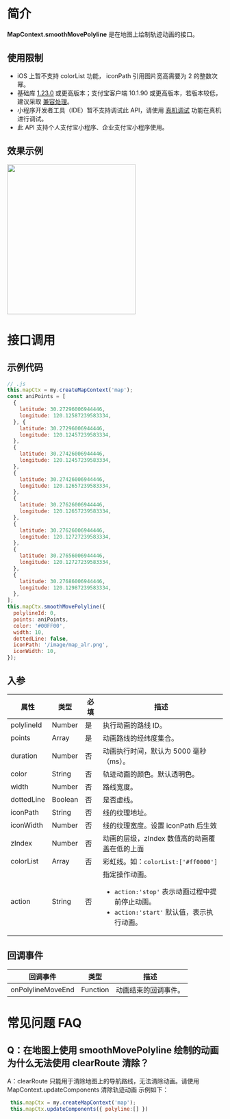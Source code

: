 # 简介

**MapContext.smoothMovePolyline** 是在地图上绘制轨迹动画的接口。

## 使用限制
- iOS 上暂不支持 colorList 功能， iconPath 引用图片宽高需要为 2 的整数次幂。
- 基础库 [1.23.0](https://opendocs.alipay.com/mini/framework/lib) 或更高版本；支付宝客户端 10.1.90 或更高版本，若版本较低，建议采取 [兼容处理](https://opendocs.alipay.com/mini/framework/compatibility)。
- 小程序开发者工具（IDE）暂不支持调试此 API，请使用 [真机调试](https://opendocs.alipay.com/mini/ide/remote-debug) 功能在真机进行调试。
- 此 API 支持个人支付宝小程序、企业支付宝小程序使用。

## 效果示例

  <image mode="scaleToFill" src="https://gw.alicdn.com/imgextra/i2/O1CN01LHEzcu20VdowedOub_!!6000000006855-1-tps-888-990.gif" style="width:300px; height: 350px;" />
  

# 接口调用

## 示例代码

```javascript
// .js
this.mapCtx = my.createMapContext('map');
const aniPoints = [
  {
    latitude: 30.27296006944446,
    longitude: 120.12587239583334,
  }, {
    latitude: 30.27296006944446,
    longitude: 120.12457239583334,
  },
  {
    latitude: 30.27426006944446,
    longitude: 120.12457239583334,
  },
  {
    latitude: 30.27426006944446,
    longitude: 120.12657239583334,
  },
  {
    latitude: 30.27626006944446,
    longitude: 120.12657239583334,
  },
  {
    latitude: 30.27626006944446,
    longitude: 120.12727239583334,
  },
  {
    latitude: 30.27656006944446,
    longitude: 120.12727239583334,
  },
  {
    latitude: 30.27686006944446,
    longitude: 120.12987239583334,
  },
];
this.mapCtx.smoothMovePolyline({
  polylineId: 0,
  points: aniPoints,
  color: '#00FF00',
  width: 10,
  dottedLine: false,
  iconPath: '/image/map_alr.png',
  iconWidth: 10,
});
```

## 入参

| **属性** | **类型** | **必填** | **描述** |
| --- | --- | --- | --- |
| polylineId | Number | 是 | 执行动画的路线 ID。 |
| points | Array | 是 | 动画路线的经纬度集合。 |
| duration | Number | 否 | 动画执行时间，默认为 5000 毫秒（ms）。 |
| color | String | 否 | 轨迹动画的颜色。默认透明色。 |
| width | Number | 否 | 路线宽度。 |
| dottedLine | Boolean | 否 | 是否虚线。 |
| iconPath | String | 否 | 线的纹理地址。 |
| iconWidth | Number | 否 | 线的纹理宽度。设置 iconPath 后生效 |
| zIndex | Number | 否 | 动画的层级，zIndex 数值高的动画覆盖在低的上面 |
| colorList | Array | 否 | 彩虹线。如：`colorList:['#ff0000']` |
| action | String | 否 | 指定操作动画。<ul><li>`action:'stop'` 表示动画过程中提前停止动画。</li><li>`action:'start'` 默认值，表示执行动画。</li></ul> |

## 回调事件

| **回调事件**      | **类型** | **描述**             |
| ----------------- | -------- | -------------------- |
| onPolylineMoveEnd | Function | 动画结束的回调事件。 |


# 常见问题 FAQ

## Q：在地图上使用 smoothMovePolyline 绘制的动画为什么无法使用 clearRoute 清除？

A：clearRoute 只能用于清除地图上的导航路线，无法清除动画。请使用 MapContext.updateComponents 清除轨迹动画 示例如下：
```javascript
 this.mapCtx = my.createMapContext('map');
 this.mapCtx.updateComponents({ polyline:[] })
```
